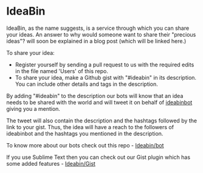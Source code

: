 IdeaBin
==============

IdeaBin, as the name suggests, is a service through which you can share your ideas. An answer to why would someone want to share their "precious ideas"? will soon be explained in a blog post (which will be linked here.)

To share your idea:

- Register yourself by sending a pull request to us with the required edits in the file named 'Users' of this repo. 
- To share your idea, make a Github gist with "#ideabin" in its description. You can include other details and tags in the description. 

By adding "#ideabin" to the description our bots will know that an idea needs to be shared with the world and will tweet it on behalf of [ideabinbot](https://twitter.com/ideabinbot) giving you a mention.

The tweet will also contain the description and the hashtags followed by the link to your gist. Thus, the idea will have a reach to the followers of ideabinbot and the hashtags you mentioned in the description.

To know more about our bots check out this repo - [Ideabin/bot](https://github.com/Ideabin/bot)

If you use Sublime Text then you can check out our Gist plugin which has some added features - [Ideabin/Gist](https://github.com/Ideabin/Gist)
